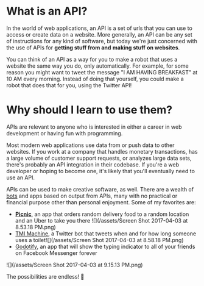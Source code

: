 # What is an API?

In the world of web applications, an API is a set of urls that you can use to access or create data on a website. More generally, an API can be any set of instructions for any kind of software, but today we're just concerned with the use of APIs for **getting stuff from and** **making stuff** **on websites**.

You can think of an API as a way for you to make a robot that uses a website the same way you do, only automatically. For example, for some reason you might want to tweet the message "I AM HAVING BREAKFAST" at 10 AM every morning. Instead of doing that yourself, you could make a robot that does that for you, using the Twitter API!

# Why should I learn to use them?

APIs are relevant to anyone who is interested in either a career in web development or having fun with programming.

Most modern web applications use data from or push data to other websites. If you work at a company that handles monetary transactions, has a large volume of customer support requests, or analyzes large data sets, there's probably an API integration in their codebase. If you're a web developer or hoping to become one, it's likely that you'll eventually need to use an API.

APIs can be used to make creative software, as well. There are a wealth of [bots](https://botwiki.org/bots/) and apps based on output from APIs, many with no practical or financial purpose other than personal enjoyment. Some of my favorites are:

* [**Picnic**](https://github.com/chromakode/picnic), an app that orders random delivery food to a random location and an Uber to take you there
  ![](/assets/Screen Shot 2017-04-03 at 8.53.18 PM.png)
* [TMI Machine](https://github.com/emkosz/TMImachine), a Twitter bot that tweets when and for how long someone uses a toilet![](/assets/Screen Shot 2017-04-03 at 8.58.18 PM.png)
* [Godotify](https://agermanidis.github.io/facebook-godot/), an app that will show the typing indicator to all of your friends on Facebook Messenger forever

![](/assets/Screen Shot 2017-04-03 at 9.15.13 PM.png)

The possibilities are endless! 🌈

